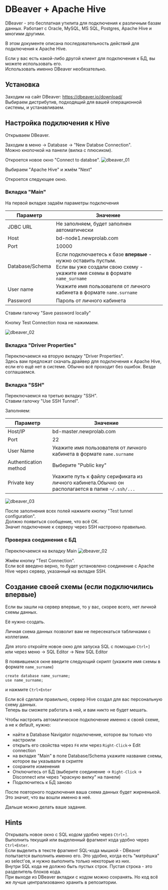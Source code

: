 # DBeaver + Apache Hive

DBeaver - это бесплатная утилита для подключения к различным базам данных. Работает с Oracle, MySQL, MS SQL, Postgres, Apache Hive и многими другими.   

В этом документе описана последовательность действий для подключения к Apache Hive.

Если у вас есть какой-либо другой клиент для подключения к БД, вы можете использовать его.  
Использовать именно DBeaver необязательно.


## Установка 

Заходим на сайт DBeaver: https://dbeaver.io/download/  
Выбираем дистрибутив, подходящий для вашей операционной системы, и устанавливаем.

## Настройка подключения к Hive

Открываем DBeaver.

Заходим в меню -> Database -> "New Databse Connection".  
Можно кнопочкой на панели (вилка с плюсиком).

Откроется новое окно "Connect to databse".
![dbeaver_01](images/dbeaver_01.png)

Выбираем "Apache Hive" и жмём "Next"

Откроется следующее окно.

### Вкладка "Main"

На первой вкладке задаём параметры подключения

| Параметр | Значение |
--- | ---
|JDBC URL| Не заполняем, будет заполнен автоматически|
|Host|bd-node1.newprolab.com|
|Port|10000|
|Database/Schema|Если подключаетесь к базе **впервые** - нужно оставить пустым. <br> Если вы уже создали свою схему - укажите имя схемы в формате ```name_surname```|
|User name|Укажите имя пользователя от личного кабинета в формате ```name.surname```|
|Password|Пароль от личного кабинета|
Ставим галочку "Save password locally"

Кнопку Test Connection пока не нажимаем.

![dbeaver_02](images/dbeaver_02.png)

### Вкладка "Driver Properties"

Переключаемся на вторую вкладку "Driver Properties".  
Здесь вам предложат скачать драйвер для подключения к Apache Hive, если его ещё нет в системе. Обычно всё проходит без ошибок. Везде соглашаемся.

### Вкладка "SSH"
Переключаемся на третью вкладку "SSH".    
Ставим галочку "Use SSH Tunnel".

Заполняем:

| Параметр | Значение |
--- | ---
|Host/IP | bd-master.newprolab.com |
|Port|22|
|User Name|Укажите имя пользователя от личного кабинета в формате ```name.surname```|
|Authentication method|Выберите "Public key"|
|Private key|Укажите путь к файлу серификата из личного кабинета.Обычно он располагается в папке ```~/.ssh/...```|

![dbeaver_03](images/dbeaver_03.png)

После заполнения всех полей нажмите кнопку "Test tunnel configuration".  
Должно появиться сообщение, что всё ОК.  
Значит подключение к серверу через SSH настроено правильно.

### Проверка соединения с БД
Переключаемся на вкладку Main
![dbeaver_02](images/dbeaver_02.png)

Жмём кнопку "Test Connection".  
Если всё введено верно, то будет установлено соединение с Apache Hive через сервер, указанный на вкладке SSH.  

## Создание своей схемы (если подключились впервые)

Если вы зашли на сервер впервые, то у вас, скорее всего, нет личной схемы данных.

Её нужно создать. 

Личная схема данных позволит вам не пересекаться табличками с коллегами. 

Для этого откройте новое окно для запуска SQL с помощью  ```Ctrl+]```  
или через меню -> SQL Editor -> New SQL Editor

В появившемся окне введите следующий скрипт (укажите имя схемы в формате ```name_surname```)  

```
create database name_surname;
use name_surname;
``` 
и нажмите ```Ctrl+Enter```

Если всё сделали правильно, сервер Hive создал для вас персональную схему данных.  
Теперь вы сможете работать в ней, и вам никто не будет мешать.  

Чтобы настроить автоматическое подключение именно к своей схеме, а не к default, нужно:  
  * найти в Database Navigator подключение, которое вы только что настроили  
  * открыть его свойства через ```F4``` или через ```Right-Click```-> Edit connection  
  * на вкладке "Main" в поле Database/Schema укажите название схемы, которое вы указывали в скрипте
  * сохраните изменения
  * Отключитесь от БД (выберите соединение -> ```Right-Click``` -> Disconnect или через "красную вилку" на панели)
  * Подключитесь к БД заново
  
После повторного подключения ваша схема данных будет жирненькой. Это значит, что вы вошли именно в неё.

Дальше можно делать ваше задание.

## Hints
Открывать новое окно с SQL кодом удобно через ```Ctrl+]```.  
Выполнить текущий или выделенный фрагмент кода удобно через ```Ctrl+Enter```.  
Если выделить в тексте фрагмент SQL-кода мышкой - DBeaver попытается выполнить именно его. Это удобно, когда есть "матрёшка" из select'ов, и нужно выполнить только некоторые из них.  
Внутри SQL кода не должно быть пустых строк. Пустая строка - это разделитель блоков кода.  
При выходе из DBeaver вкладки с кодом можно сохранять. Но код всё же лучше централизованно хранить в репозитории.  
 
